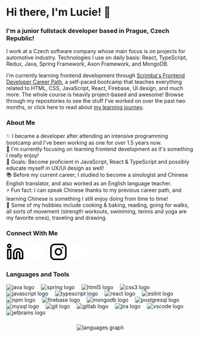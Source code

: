 # Hi there, I'm Lucie! 👋

### I'm a junior fullstack developer based in Prague, Czech Republic!
I work at a Czech software company whose main focus is on projects for automotive industry. Technologies I use on daily basis: React, TypeScript, Redux, Java, Spring Framework, Axon Framework, and MongoDB.

I'm currently learning frontend development through [Scrimba's Frontend Developer Career Path](https://scrimba.com/learn/frontend), a self-paced bootcamp that teaches everything related to HTML, CSS, JavaScript, React, Firebase, UI design, and much more. The whole course is heavily project-based and awesome! Browse through my repositories to see the stuff I've worked on over the past two months, or click here to read about [my learning journey](https://lucieyarish.hashnode.dev/).

### About Me

<p align="left">
  ✨ I became a developer after attending an intensive programming bootcamp and I've been working as one for over 1.5 years now.<br>
  🌱 I'm currently focusing on learning frontend development as it's something I really enjoy! <br>
  🎯 Goals: Become proficient in JavaScript, React & TypeScript and possibly educate myself in UX/UI design as well!<br>
  📚 Before my current career, I studied to become a sinologist and Chinese English translator, and also worked as an English language teacher.<br>
  ⚡ Fun fact: I can speak Chinese thanks to my previous career path, and learning Chinese is something I still enjoy doing from time to time!<br>
  🎲 Some of my hobbies include cooking & baking, reading, going for walks, all sorts of movement (strength workouts, swimming, tennis and yoga are my favorite ones), traveling and drawing.
</p>

### Connect With Me
[![website](./img/linkedin-light.svg)](https://www.linkedin.com/in/lucie-yarish-272219224/#gh-light-mode-only)
[![website](./img/linkedin-dark.svg)](https://www.linkedin.com/in/lucie-yarish-272219224/#gh-dark-mode-only)
&nbsp;&nbsp;
[![website](./img/instagram-light.svg)](https://www.instagram.com/luciecodes/#gh-light-mode-only)
[![website](./img/instagram-dark.svg)](https://www.instagram.com/luciecodes/#gh-dark-mode-only)

### Languages and Tools

<div align="left">
  
  <img src="https://cdn.jsdelivr.net/gh/devicons/devicon/icons/java/java-original.svg" height="30" alt="java logo"  />
  <img width="10" />
  <img src="https://cdn.jsdelivr.net/gh/devicons/devicon/icons/spring/spring-original.svg" height="30" alt="spring logo"  />
  <img width="10" />
  <img src="https://cdn.jsdelivr.net/gh/devicons/devicon/icons/html5/html5-original.svg" height="30" alt="html5 logo"  />
  <img width="10" />
  <img src="https://cdn.jsdelivr.net/gh/devicons/devicon/icons/css3/css3-original.svg" height="30" alt="css3 logo"  />
  <img width="10" />
  <img src="https://cdn.jsdelivr.net/gh/devicons/devicon/icons/javascript/javascript-original.svg" height="30" alt="javascript logo"  />
  <img width="10" />
  <img src="https://cdn.jsdelivr.net/gh/devicons/devicon/icons/typescript/typescript-original.svg" height="30" alt="typescript logo"  />
  <img width="10" />
  <img src="https://cdn.jsdelivr.net/gh/devicons/devicon/icons/react/react-original.svg" height="30" alt="react logo"  />
  <img width="10" />
  <img src="https://cdn.jsdelivr.net/gh/devicons/devicon/icons/eslint/eslint-original.svg" height="30" alt="eslint logo"  />
  <img width="10" />
  <img src="https://cdn.jsdelivr.net/gh/devicons/devicon/icons/npm/npm-original-wordmark.svg" height="30" alt="npm logo"  />
  <img width="10" />
  <img src="https://cdn.jsdelivr.net/gh/devicons/devicon/icons/firebase/firebase-plain.svg" height="30" alt="firebase logo"  />
  <img width="10" />
  <img src="https://cdn.jsdelivr.net/gh/devicons/devicon/icons/mongodb/mongodb-original.svg" height="30" alt="mongodb logo"  />
  <img width="10" />
  <img src="https://cdn.jsdelivr.net/gh/devicons/devicon/icons/postgresql/postgresql-original.svg" height="30" alt="postgresql logo"  />
  <img width="10" />
  <img src="https://cdn.jsdelivr.net/gh/devicons/devicon/icons/mysql/mysql-original.svg" height="30" alt="mysql logo"  />
  <img width="10" />
  <img src="https://cdn.jsdelivr.net/gh/devicons/devicon/icons/git/git-original.svg" height="30" alt="git logo"  />
  <img width="10" />
  <img src="https://cdn.jsdelivr.net/gh/devicons/devicon/icons/gitlab/gitlab-original.svg" height="30" alt="gitlab logo"  />
  <img width="10" />
  <img src="https://cdn.jsdelivr.net/gh/devicons/devicon/icons/jira/jira-original.svg" height="30" alt="jira logo"  />
  <img width="10" />
  <img src="https://cdn.jsdelivr.net/gh/devicons/devicon/icons/vscode/vscode-original.svg" height="30" alt="vscode logo"  />
  <img width="10" />
  <img src="https://cdn.jsdelivr.net/gh/devicons/devicon/icons/jetbrains/jetbrains-original.svg" height="30" alt="jetbrains logo"  />
</div>

###

<div align="center">
  <img src="https://github-readme-stats.vercel.app/api/top-langs?username=lucieyarish&locale=en&hide_title=false&layout=compact&card_width=320&langs_count=5&theme=dracula&hide_border=false&order=2" height="150" alt="languages graph"  />
</div>

###
